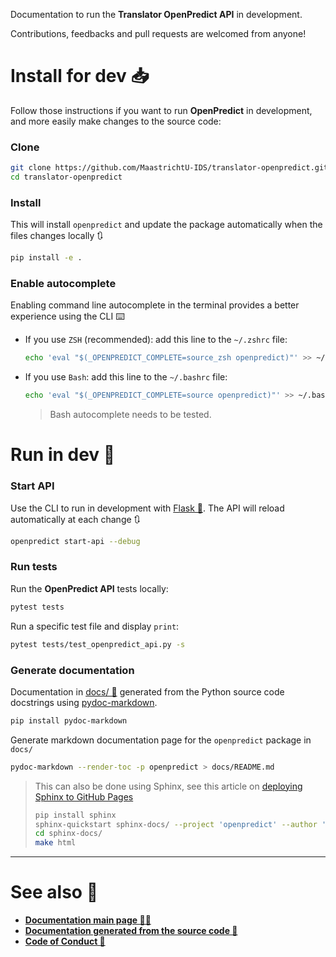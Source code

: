 Documentation to run the **Translator OpenPredict API** in development.

Contributions, feedbacks and pull requests are welcomed from anyone!

# Install for dev 📥

Follow those instructions if you want to run **OpenPredict** in development, and more easily make changes to the source code:

### Clone

```bash
git clone https://github.com/MaastrichtU-IDS/translator-openpredict.git
cd translator-openpredict
```

### Install

This will install `openpredict` and update the package automatically when the files changes locally 🔃

```bash
pip install -e .
```

### Enable autocomplete

Enabling command line autocomplete in the terminal provides a better experience using the CLI ⌨️ 

* If you use `ZSH` (recommended): add this line to the `~/.zshrc` file:

  ```bash
  echo 'eval "$(_OPENPREDICT_COMPLETE=source_zsh openpredict)"' >> ~/.zshrc
  ```

* If you use `Bash`: add this line to the `~/.bashrc` file:

  ```bash
  echo 'eval "$(_OPENPREDICT_COMPLETE=source openpredict)"' >> ~/.bashrc
  ```

  > Bash autocomplete needs to be tested.

# Run in dev 🚧

### Start API

Use the CLI to run in development with [Flask 🧪](https://flask.palletsprojects.com/en/1.1.x/). The API will reload automatically at each change 🔃

```bash
openpredict start-api --debug
```

### Run tests

Run the **OpenPredict API** tests locally:

```bash
pytest tests
```

Run a specific test file and display `print`:

```bash
pytest tests/test_openpredict_api.py -s
```

### Generate documentation

Documentation in [docs/ 📖](docs/)  generated from the Python source code docstrings using [pydoc-markdown](https://pydoc-markdown.readthedocs.io/en/latest/).

```bash
pip install pydoc-markdown
```

Generate markdown documentation page for the `openpredict` package in `docs/`

```bash
pydoc-markdown --render-toc -p openpredict > docs/README.md
```

> This can also be done using Sphinx, see this article on [deploying Sphinx to GitHub Pages](https://circleci.com/blog/deploying-documentation-to-github-pages-with-continuous-integration/)
>
> ```bash
> pip install sphinx
> sphinx-quickstart sphinx-docs/ --project 'openpredict' --author 'Vincent Emonet'
> cd sphinx-docs/
> make html
> ```

---

# See also 👀

* **[Documentation main page 🔮🐍](https://maastrichtu-ids.github.io/translator-openpredict)**
* **[Documentation generated from the source code 📖](https://maastrichtu-ids.github.io/translator-openpredict/docs)**
* **[Code of Conduct 🤼](https://github.com/MaastrichtU-IDS/translator-openpredict/blob/master/CODE_OF_CONDUCT.md)**